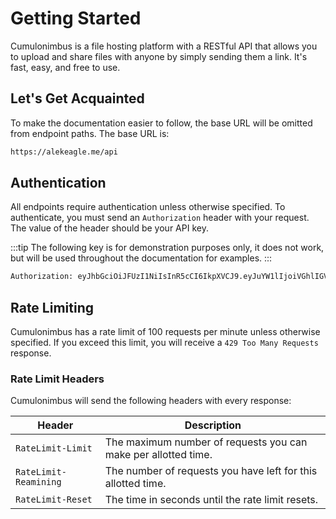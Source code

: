 # Getting Started

Cumulonimbus is a file hosting platform with a RESTful API that allows you to upload and share files with anyone by simply sending them a link. It's fast, easy, and free to use.

## Let's Get Acquainted

To make the documentation easier to follow, the base URL will be omitted from endpoint paths. The base URL is:

```txt
https://alekeagle.me/api
```

## Authentication

All endpoints require authentication unless otherwise specified. To authenticate, you must send an `Authorization` header with your request. The value of the header should be your API key.

:::tip
The following key is for demonstration purposes only, it does not work, but will be used throughout the documentation for examples.
:::

```txt
Authorization: eyJhbGciOiJFUzI1NiIsInR5cCI6IkpXVCJ9.eyJuYW1lIjoiVGhlIGV4YW1wbGUgdG9rZW4gZm9yIGRvY3MuYWxla2VhZ2xlLm1lIiwic3ViIjoiMTY0NzAxNTAyODYyNiIsImlhdCI6MTY4NzA2NzYxNCwiZXhwIjoyMDAyNjQzNjE0fQ.qAwhjhtGT56iAI52EsdVYcaTjmLPeR51TALkJ1CwRlfyDHwrsOTzAe8Y3za_tJqkvSaohwQq4cD7lZbTzMSw8Q
```

## Rate Limiting

Cumulonimbus has a rate limit of 100 requests per minute unless otherwise specified. If you exceed this limit, you will receive a `429 Too Many Requests` response.

### Rate Limit Headers

Cumulonimbus will send the following headers with every response:

| Header                | Description                                                    |
| --------------------- | -------------------------------------------------------------- |
| `RateLimit-Limit`     | The maximum number of requests you can make per allotted time. |
| `RateLimit-Reamining` | The number of requests you have left for this allotted time.   |
| `RateLimit-Reset`     | The time in seconds until the rate limit resets.               |

